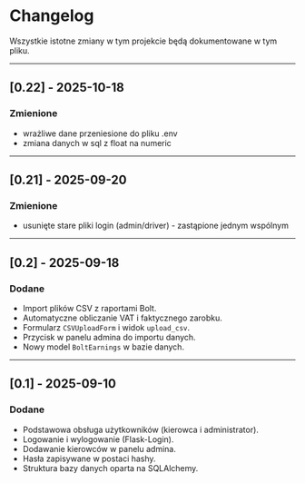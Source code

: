 # Changelog

Wszystkie istotne zmiany w tym projekcie będą dokumentowane w tym pliku.





---

## [0.22] - 2025-10-18
### Zmienione
- wrażliwe dane przeniesione do pliku .env
- zmiana danych w sql z float na numeric

---

## [0.21] - 2025-09-20
### Zmienione
- usunięte stare pliki login (admin/driver) - zastąpione jednym wspólnym

---

## [0.2] - 2025-09-18
### Dodane
- Import plików CSV z raportami Bolt.
- Automatyczne obliczanie VAT i faktycznego zarobku.
- Formularz `CSVUploadForm` i widok `upload_csv`.
- Przycisk w panelu admina do importu danych.
- Nowy model `BoltEarnings` w bazie danych.

---

## [0.1] - 2025-09-10
### Dodane
- Podstawowa obsługa użytkowników (kierowca i administrator).
- Logowanie i wylogowanie (Flask-Login).
- Dodawanie kierowców w panelu admina.
- Hasła zapisywane w postaci hashy.
- Struktura bazy danych oparta na SQLAlchemy.
